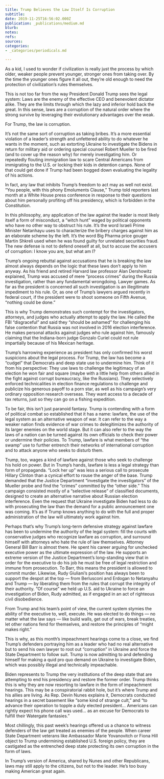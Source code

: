 ```yaml
---
title: Trump Believes the Law Itself Is Corruption
subtitle: 
date: 2019-11-25T16:56:02.000Z
publication: _publications/medium.md
blurb: 
notes: 
refs: 
sources: 
categories:
- _categories/periodicals.md

---
```

As a kid, I used to wonder if civilization is really just the process by which older, weaker people prevent younger, stronger ones from taking over. By the time the younger ones figure it all out, they’re old enough to need the protection of civilization’s rules themselves.

This is not too far from the way President Donald Trump sees the legal system: Laws are the enemy of the effective CEO and benevolent dictator alike. They are the limits through which the lazy and inferior hold back the great. In this sense, laws are a corruption of the natural order where the strong survive by leveraging their evolutionary advantages over the weak.

For Trump, the law is corruption.

It’s not the same sort of corruption as taking bribes. It’s a more essential violation of a leader’s strength and unfettered ability to do whatever he wants in the moment, such as extorting Ukraine to investigate the Bidens in return for military aid or ordering special counsel Robert Mueller to be fired (and to cover up the reason why) for merely investigating him. Or repeatedly flouting immigration law to scare Central Americans from immigrating to the U.S. or locking their kids in detention camps. None of that could get done if Trump had been bogged down evaluating the legality of his actions.

In fact, any law that inhibits Trump’s freedom to act may as well not exist. “You people, with this phony Emoluments Clause,” Trump told reporters last month at a White House press conference in response to their questions about him personally profiting off his presidency, which is forbidden in the Constitution.

In this philosophy, any application of the law against the leader is most likely itself a form of misconduct, a “witch hunt” waged by political opponents who have no other way to obstruct his rule. It’s the word Israeli Prime Minister Netanhayu uses to characterize the bribery charges against him as an elaborate scheme by the left. It’s the word Big Pharma price gouger Martin Shkreli used when he was found guilty for unrelated securities fraud. The new defense is not to defend oneself at all, but to accuse the accusers of corruption: I know you are, but what am I?

Trump’s ongoing rebuttal against accusations that he is breaking the law almost always depends on the logic that these laws don’t apply to him anyway. As his friend and retired Harvard law professor Alan Dershowitz explained, Trump was accused of mere “process crimes” during the Russia investigation, rather than any fundamental wrongdoing. Lawyer games. As far as the president is concerned all such investigation is an illegitimate impediment to his rule. Or, as one of Trump’s lawyers argued recently in federal court, if the president were to shoot someone on Fifth Avenue, “nothing could be done.”

This is why Trump demonstrates such contempt for the investigators, attorneys, and judges who actually attempt to apply the law. He called the FBI “disgraceful” and said they “should be ashamed” for challenging his false contention that Russia was not involved in 2016 election interference. He makes personal attacks against judges who rule against him, famously claiming that the Indiana-born judge Gonzalo Curiel could not rule impartially because of his Mexican heritage.

Trump’s harrowing experience as president has only confirmed his worst suspicions about the legal process. For Trump, the law has become a “cudgel” that Democrats and deep state use to undermine him. Think of it from his perspective: They use laws to challenge the legitimacy of an election he won fair and square (maybe with a little help from others allied in the fight against corrupt bureaucracy, like the Russians). They selectively enforced technicalities in election finance regulations to challenge and publicize his generous payoff to a porn star, as well as his campaign’s very ordinary opposition research overseas. They want access to a decade of tax returns, just so they can go on a fishing expedition.

To be fair, this isn’t just paranoid fantasy. Trump is contending with a form of political combat so established that it has a name: lawfare, the use of the legal system as an alternative weapon of war. It can refer to the way a weaker nation finds evidence of war crimes to delegitimizes the authority of its larger enemies on the world stage. But it can also refer to the way the laws of a nation can be turned against its own officials to check their power or undermine their policies. To Trump, lawfare is what members of “the swamp” use to further entrench their networks of international corruption and to attack anyone who seeks to disturb them.

Trump, too, wages a kind of lawfare against those who seek to challenge his hold on power. But in Trump’s hands, lawfare is less a legal strategy than form of propaganda. “Lock her up” was less a serious call to prosecute Hillary Clinton than a cynical effort to rouse the anger of the base. Trump demanded that the Justice Department “investigate the investigators” of the Mueller probe and find the “crimes” committed by the “other side.” This campaign consisted mostly of a “selective release” of classified documents, designed to create an alternative narrative about Russian election interference. Even the request that Ukraine investigate Biden had less to do with prosecuting the law than the demand for a public announcement one was coming. It’s as if Trump knows anything to do with the full and proper administration of the law will ultimately work against him.

Perhaps that’s why Trump’s long-term defensive strategy against lawfare has been to undermine the authority of the legal system: fill the courts with conservative judges who recognize lawfare as corruption, and surround himself with attorneys who hate the rule of law themselves. Attorney General Bill Barr is almost there. He spent his career arguing for unchecked executive power as the ultimate expression of the law. He supports an extreme version of the Justice Department’s long-standing view that in order for the executive to do his job he must be free of legal restriction and immune from prosecution. To Barr, this means the president is allowed to commit murder. Likewise, Rudy Giuliani’s position has always been to support the despot at the top — from Berlusconi and Erdogan to Netanyahu and Trump — by liberating them from the rules that corrupt the integrity of their authority. “Of course” we held up U.S. aid to Ukraine to force an investigation of Biden, Rudy admitted, as if engaged in an act of righteous civil disobedience.

From Trump and his team’s point of view, the current system stymies the ability of the executive to, well, execute. He was elected to do things — no matter what the law says — like build walls, get out of wars, break treaties, let other nations fend for themselves, and restore the principles of “might makes right.”

This is why, as this month’s impeachment hearings come to a close, we find Trump’s defenders portraying him as a leader who had no real alternative but to send his own lawyer to root out “corruption” in Ukraine and force the State Department to follow suit. Trump is now admitting to and defending himself for making a quid pro quo demand on Ukraine to investigate Biden, which was possibly illegal and technically impeachable.

Biden represents to Trump the very institutions of the deep state that are attempting to end his presidency and restore the former order. Trump thinks this is why they are now resorting to lawfare in the form of impeachment hearings. This may be a conspiratorial rabbit hole, but it’s where Trump and his allies are living. As Rep. Devin Nunes explains it, Democrats conducted hearings in a secret basement like “some kind of strange cult,” and “to advance their operation to topple a duly elected president… Americans can rightly expect his phone call was used… as an excuse for Democrats to fulfill their Watergate fantasies.”

Most chillingly, this past week’s hearings offered us a chance to witness defenders of the law get treated as enemies of the people. When career State Department veterans like Ambassador Marie Yovanovitch or Fiona Hill object to Trump undermining established U.S. foreign policy, they are castigated as the entrenched deep state protecting its own corruption in the form of laws.

In Trump’s version of America, shared by Nunes and other Republicans, laws may still apply to the citizens, but not to the leader. He’s too busy making American great again.